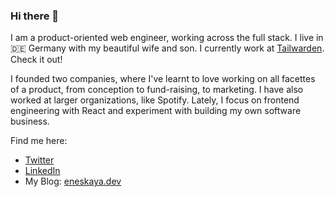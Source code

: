 ### Hi there 👋

I am a product-oriented web engineer, working across the full stack. I live in 🇩🇪 Germany with my beautiful wife and son. I currently work at [Tailwarden](https://github.com/tailwarden). Check it out!

I founded two companies, where I've learnt to love working on all facettes of a product, from conception to fund-raising, to marketing. I have also worked at larger organizations, like Spotify. Lately, I focus on frontend engineering with React and experiment with building my own software business.

Find me here:

- [Twitter](https://twitter.com/eneskaya)
- [LinkedIn](https://www.linkedin.com/in/ekaya90/)
- My Blog: [eneskaya.dev](https://eneskaya.dev)

<!--
**eneskaya/eneskaya** is a ✨ _special_ ✨ repository because its `README.md` (this file) appears on your GitHub profile.

Here are some ideas to get you started:

- 🔭 I’m currently working on ...
- 🌱 I’m currently learning ...
- 👯 I’m looking to collaborate on ...
- 🤔 I’m looking for help with ...
- 💬 Ask me about ...
- 📫 How to reach me: ...
- 😄 Pronouns: ...
- ⚡ Fun fact: ...
-->
